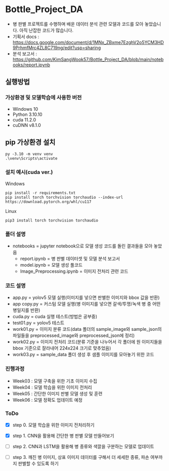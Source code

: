 # Bottle_Project_DA
- 병 판별 프로젝트를 수행하며 배운 데이터 분석 관련 모델과 코드를 모아 놓았습니다. 아직 난잡한 코드가 많습니다.
- 기획서 docs : https://docs.google.com/document/d/1MNx_ZBxme7EzghV2o5YCM3HD9PrhmfMrc4ZL8C719ng/edit?usp=sharing
- 분석 보고서 : https://github.com/KimSangWook57/Bottle_Project_DA/blob/main/notebooks/report.ipynb
## 실행방법
### 가상환경 및 모델학습에 사용한 버전
- Windows 10
- Python 3.10.10
- cuda 11.2.0
- cuDNN v8.1.0 

## pip 가상환경 설치
```
py -3.10 -m venv venv
.\venv\Scripts\activate
```

### 설치 예시(cuda ver.)
Windows
```
pip install -r requirements.txt
pip install torch torchvision torchaudio --index-url https://download.pytorch.org/whl/cu117
```

Linux
```
pip3 install torch torchvision torchaudio
```

### 폴더 설명
- notebooks = jupyter notebook으로 모델 생성 코드를 돌린 결과들을 모아 놓았음
  - report.ipynb = 병 판별 데이터셋 및 모델 분석 보고서
  - model.ipynb = 모델 생성 풀코드
  - Image_Preprocessing.ipynb = 이미지 전처리 관련 코드

### 코드 설명
- app.py = yolov5 모델 실행(이미지를 넣으면 판별한 이미지와 bbox 값을 반환)
- app copy.py = 커스텀 모델 실행(병 이미지를 넣으면 갈색/투명/녹색 병 중 어떤 병일지를 반환)
- cuda.py = cuda 실행 테스트(방법은 공부중)
- test01.py = yolov5 테스트
- work01.py = 이미지 분류 코드(data 폴더의 sample_image와 sample_json의 파일들을 preprocessed_image와 preprocessed_json에 정리)
- work02.py = 이미지 전처리 코드(분류 기준을 나누어서 각 폴더에 원 이미지들을 bbox 기준으로 잘라내어 224x224 크기로 맞추었음)
- work03.py = sample_data 폴더 생성 후 샘플 이미지를 모아놓기 위한 코드

### 진행과정

- Week03 : 모델 구축을 위한 기초 이미지 수집
- Week04 : 모델 학습을 위한 이미지 전처리
- Week05 : 간단한 이미지 판별 모델 생성 및 훈련
- Week06 : 모델 정확도 업데이트 예정

### ToDo

- [x] step 0. 모델 학습을 위한 이미지 전처리하기
- [x] step 1. CNN을 활용해 간단한 병 판별 모델 만들어보기
- [ ] step 2. CNN과 LSTM을 활용해 병 종류와 색깔을 구분하는 모델로 업데이트
- [ ] step 3. 깨진 병 이미지, 상표 이미지 데이터를 구해서 더 세세한 종류, 파손 여부까지 판별할 수 있도록 하기


